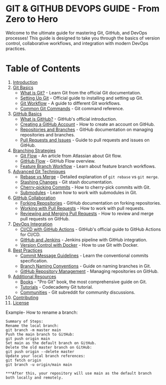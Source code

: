# GIT & GITHUB DEVOPS GUIDE - From Zero to Hero

Welcome to the ultimate guide for mastering Git, GitHub, and DevOps processes! This guide is designed to take you through the basics of version control, collaborative workflows, and integration with modern DevOps practices.

# Table of Contents

1. [Introduction](#introduction)
2. [Git Basics](#git-basics)
   - [What is Git?](https://git-scm.com/book/en/v2) - Learn Git from the official Git documentation.
   - [Setting Up Git](https://git-scm.com/book/en/v2/Getting-Started-Installing-Git) - Official guide to installing and setting up Git.
   - [Git Workflow](https://www.atlassian.com/git/tutorials/comparing-workflows) - A guide to different Git workflows.
   - [Common Git Commands](https://www.git-scm.com/docs) - Git command reference.
3. [GitHub Basics](#github-basics)
   - [What is GitHub?](https://docs.github.com/en/github/getting-started-with-github/hello-world) - GitHub's official introduction.
   - [Creating a GitHub Account](https://docs.github.com/en/github/getting-started-with-github/signing-up-for-a-new-github-account) - How to create an account on GitHub.
   - [Repositories and Branches](https://docs.github.com/en/github/collaborating-with-issues-and-pull-requests/creating-a-pull-request) - GitHub documentation on managing repositories and branches.
   - [Pull Requests and Issues](https://docs.github.com/en/github/collaborating-with-issues-and-pull-requests) - Guide to pull requests and issues on GitHub.
4. [Branching Strategies](#branching-strategies)
   - [Git Flow](https://www.atlassian.com/git/tutorials/comparing-workflows) - An article from Atlassian about Git flow.
   - [GitHub Flow](https://guides.github.com/introduction/flow/) - GitHub Flow overview.
   - [Feature Branch Workflow](https://www.atlassian.com/git/tutorials/comparing-workflows) - Learn about feature branch workflows.
5. [Advanced Git Techniques](#advanced-git-techniques)
   - [Rebase vs Merge](https://www.git-scm.com/docs/git-rebase) - Detailed explanation of `git rebase` vs `git merge`.
   - [Stashing Changes](https://www.git-scm.com/docs/git-stash) - Git stash documentation.
   - [Cherry-picking Commits](https://www.git-scm.com/docs/git-cherry-pick) - How to cherry-pick commits with Git.
   - [Submodules](https://www.git-scm.com/book/en/v2/Git-Tools-Submodules) - Learn how to work with submodules in Git.
6. [GitHub Collaboration](#github-collaboration)
   - [Forking Repositories](https://docs.github.com/en/github/collaborating-with-issues-and-pull-requests/fork-a-repo) - GitHub documentation on forking repositories.
   - [Working with Pull Requests](https://docs.github.com/en/github/collaborating-with-issues-and-pull-requests) - How to work with pull requests.
   - [Reviewing and Merging Pull Requests](https://docs.github.com/en/github/collaborating-with-issues-and-pull-requests/merging-a-pull-request) - How to review and merge pull requests on GitHub.
7. [DevOps Integration](#devops-integration)
   - [CI/CD with GitHub Actions](https://docs.github.com/en/actions) - GitHub's official guide to GitHub Actions for CI/CD.
   - [GitHub and Jenkins](https://www.jenkins.io/doc/book/pipeline/git/) - Jenkins pipeline with GitHub integration.
   - [Version Control with Docker](https://www.docker.com/blog/using-git-and-docker-together/) - How to use Git with Docker.
8. [Best Practices](#best-practices)
   - [Commit Message Guidelines](https://www.conventionalcommits.org/en/v1.0.0/) - Learn the conventional commits specification.
   - [Branch Naming Conventions](https://www.atlassian.com/git/tutorials/comparing-workflows) - Guide on naming branches in Git.
   - [GitHub Repository Management](https://docs.github.com/en/github/creating-cloning-and-archiving-repositories/about-repositories) - Managing repositories on GitHub.
9. [Additional Resources](#additional-resources)
   - [Books](https://git-scm.com/book/en/v2) - "Pro Git" book, the most comprehensive guide on Git.
   - [Tutorials](https://www.codecademy.com/learn/learn-git) - Codecademy Git tutorial.
   - [Communities](https://www.reddit.com/r/git/) - Git subreddit for community discussions.
10. [Contributing](#contributing)
11. [License](#license)


Example- How to rename a branch:
	
	Summary of Steps:
	Rename the local branch:
	git branch -m master main
	Push the main branch to GitHub:
	git push origin main
	Set main as the default branch on GitHub.
	Delete the old master branch on GitHub:
	git push origin --delete master
	Update your local branch references:
	git fetch origin
	git branch -u origin/main main
	
	***After this, your repository will use main as the default branch both locally and remotely.


